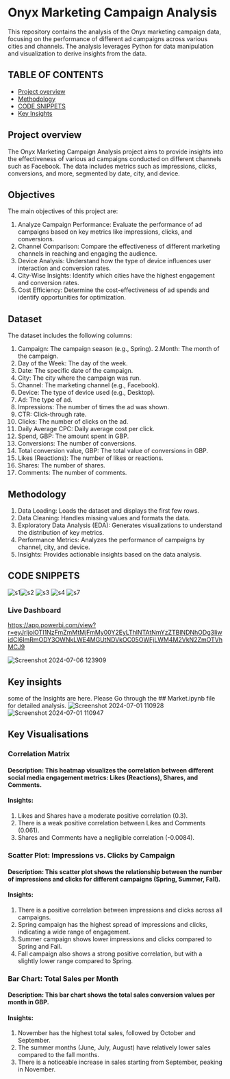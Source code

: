 # Onyx Marketing Campaign Analysis
This repository contains the analysis of the Onyx marketing campaign data, focusing on the performance of different ad campaigns across various cities and channels. The analysis leverages Python for data manipulation and visualization to derive insights from the data.
## TABLE OF CONTENTS
- [Project overview](#project-overview)
- [Methodology](#methodology)
- [CODE SNIPPETS](#code-snippets)
- [Key Insights](#key-insights)
## Project overview
The Onyx Marketing Campaign Analysis project aims to provide insights into the effectiveness of various ad campaigns conducted on different channels such as Facebook. The data includes metrics such as impressions, clicks, conversions, and more, segmented by date, city, and device.
## Objectives
The main objectives of this project are:
1. Analyze Campaign Performance: Evaluate the performance of ad campaigns based on key metrics like impressions, clicks, and conversions.
2. Channel Comparison: Compare the effectiveness of different marketing channels in reaching and engaging the audience.
3. Device Analysis: Understand how the type of device influences user interaction and conversion rates.
4. City-Wise Insights: Identify which cities have the highest engagement and conversion rates.
5. Cost Efficiency: Determine the cost-effectiveness of ad spends and identify opportunities for optimization.
## Dataset
The dataset includes the following columns:
1. Campaign: The campaign season (e.g., Spring).
2.Month: The month of the campaign.
3. Day of the Week: The day of the week.
4. Date: The specific date of the campaign.
5. City: The city where the campaign was run.
6. Channel: The marketing channel (e.g., Facebook).
7. Device: The type of device used (e.g., Desktop).
8. Ad: The type of ad.
9. Impressions: The number of times the ad was shown.
10. CTR: Click-through rate.
11. Clicks: The number of clicks on the ad.
12. Daily Average CPC: Daily average cost per click.
13. Spend, GBP: The amount spent in GBP.
14. Conversions: The number of conversions.
15. Total conversion value, GBP: The total value of conversions in GBP.
16. Likes (Reactions): The number of likes or reactions.
17. Shares: The number of shares.
18. Comments: The number of comments.

## Methodology
1. Data Loading: Loads the dataset and displays the first few rows.
2. Data Cleaning: Handles missing values and formats the data.
3. Exploratory Data Analysis (EDA): Generates visualizations to understand the distribution of key metrics.
4. Performance Metrics: Analyzes the performance of campaigns by channel, city, and device.
5. Insights: Provides actionable insights based on the data analysis.

## CODE SNIPPETS
![s1](https://github.com/Github-sanket07sett/Market-Campaign-Analysis/assets/137095374/98ec7d93-338a-40d2-bc98-2734f9fe5f75)![s2](https://github.com/Github-sanket07sett/Market-Campaign-Analysis/assets/137095374/26d42165-4641-4f3b-a11c-3f9674052cbe)
![s3](https://github.com/Github-sanket07sett/Market-Campaign-Analysis/assets/137095374/6e2a21b1-c7db-40bc-a02c-94d202681f94)
![s4](https://github.com/Github-sanket07sett/Market-Campaign-Analysis/assets/137095374/8364901f-9ba0-489b-bd7d-8c8c2fda3325)
![s7](https://github.com/Github-sanket07sett/Market-Campaign-Analysis/assets/137095374/4e981e9a-bb35-4de6-9165-2328b08004ba)
### Live Dashboard
https://app.powerbi.com/view?r=eyJrIjoiOTI1NzFmZmMtMjFmMy00Y2EyLThlNTAtNmYzZTBlNDNhODg3IiwidCI6ImRmODY3OWNkLWE4MGUtNDVkOC05OWFjLWM4M2VkN2ZmOTVhMCJ9


![Screenshot 2024-07-06 123909](https://github.com/Github-sanket07sett/Market-Campaign-Analysis/assets/137095374/d49cdfbe-9cbf-4681-b8ad-7fd7a69bfb21)

## Key insights
some of the Insights are here. Please Go through the ## Market.ipynb file for detailed analysis.
![Screenshot 2024-07-01 110928](https://github.com/Github-sanket07sett/Market-Campaign-Analysis/assets/137095374/6a58100e-7415-4e3a-823f-5faf7fcc6d0b)
![Screenshot 2024-07-01 110947](https://github.com/Github-sanket07sett/Market-Campaign-Analysis/assets/137095374/83949619-a8f4-440d-a68e-d1cbad89e1a9)
## Key Visualisations
 ### Correlation Matrix
#### Description: This heatmap visualizes the correlation between different social media engagement metrics: Likes (Reactions), Shares, and Comments.
#### Insights:
1. Likes and Shares have a moderate positive correlation (0.3).
2. There is a weak positive correlation between Likes and Comments (0.061).
3. Shares and Comments have a negligible correlation (-0.0084).
### Scatter Plot: Impressions vs. Clicks by Campaign
#### Description: This scatter plot shows the relationship between the number of impressions and clicks for different campaigns (Spring, Summer, Fall).
#### Insights:
1. There is a positive correlation between impressions and clicks across all campaigns.
2. Spring campaign has the highest spread of impressions and clicks, indicating a wide range of engagement.
3. Summer campaign shows lower impressions and clicks compared to Spring and Fall.
4. Fall campaign also shows a strong positive correlation, but with a slightly lower range compared to Spring.
### Bar Chart: Total Sales per Month
#### Description: This bar chart shows the total sales conversion values per month in GBP.
#### Insights:
1. November has the highest total sales, followed by October and September.
2. The summer months (June, July, August) have relatively lower sales compared to the fall months.
3. There is a noticeable increase in sales starting from September, peaking in November.

